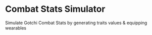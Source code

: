 ﻿# Combat Stats Simulator
 Simulate Gotchi Combat Stats by generating traits values & equipping wearables
